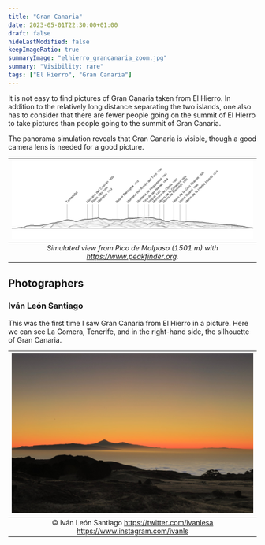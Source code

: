 ```yaml
---
title: "Gran Canaria"
date: 2023-05-01T22:30:00+01:00
draft: false
hideLastModified: false
keepImageRatio: true
summaryImage: "elhierro_grancanaria_zoom.jpg"
summary: "Visibility: rare"
tags: ["El Hierro", "Gran Canaria"]
---
```


It is not easy to find pictures of Gran Canaria taken from El Hierro. 
In addition to the relatively long distance separating the two islands, one also has to consider that there are fewer people going on the summit of El Hierro to take pictures than people going to the summit of Gran Canaria.

The panorama simulation reveals that Gran Canaria is visible, though a good camera lens is needed for a good picture.

| ![Gran Canaria from El Hierro](elhierro_grancanaria_pano.png) |
|:--:| 
| _Simulated view from Pico de Malpaso (1501 m) with https://www.peakfinder.org._ |


## Photographers

### Iván León Santiago

This was the first time I saw Gran Canaria from El Hierro in a picture. Here we can see La Gomera, Tenerife, and in the right-hand side, the silhouette of Gran Canaria. 

| ![Gran Canaria from El Hierro](elhierro_grancanaria.jpg) |
| :--: |
| ©  Iván León Santiago <i class="fa-brands fa-square-twitter"></i> https://twitter.com/ivanlesa https://www.instagram.com/ivanls | 

